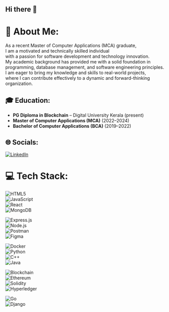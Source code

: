 ## Hi there 👋

<!--
**RanjanarRanjan/Ranjanarranjan** is a ✨ _special_ ✨ repository because its `README.md` (this file) appears on your GitHub profile.
-->

# 💫 About Me:
As a recent Master of Computer Applications (MCA) graduate,<br>I am a motivated and technically skilled individual<br>with a passion for software development and technology innovation. <br>My academic background has provided me with a solid foundation in <br>programming, database management, and software engineering principles. <br>I am eager to bring my knowledge and skills to real-world projects,<br>where I can contribute effectively to a dynamic and forward-thinking<br>organization.

## 🎓 Education:
- **PG Diploma in Blockchain** – Digital University Kerala (present)
- **Master of Computer Applications (MCA)** (2022–2024)
- **Bachelor of Computer Applications (BCA)** (2019–2022)

## 🌐 Socials:
[![LinkedIn](https://img.shields.io/badge/LinkedIn-%230077B5.svg?logo=linkedin&logoColor=white)](https://linkedin.com/in/ranjana-ranjan-a7713b2b3)

# 💻 Tech Stack:

![HTML5](https://img.shields.io/badge/html5-%23E34F26.svg?style=for-the-badge&logo=html5&logoColor=white)  
![JavaScript](https://img.shields.io/badge/javascript-%23F7DF1E.svg?style=for-the-badge&logo=javascript&logoColor=black)  
![React](https://img.shields.io/badge/react-%2320232a.svg?style=for-the-badge&logo=react&logoColor=%2361DAFB)  
![MongoDB](https://img.shields.io/badge/mongodb-%2347A248.svg?style=for-the-badge&logo=mongodb&logoColor=white)  

![Express.js](https://img.shields.io/badge/express.js-%23404d59.svg?style=for-the-badge&logo=express&logoColor=%2361DAFB)  
![Node.js](https://img.shields.io/badge/node.js-%2343853D.svg?style=for-the-badge&logo=node.js&logoColor=white)  
![Postman](https://img.shields.io/badge/postman-%23FF6C37.svg?style=for-the-badge&logo=postman&logoColor=white)  
![Figma](https://img.shields.io/badge/figma-%23F24E1E.svg?style=for-the-badge&logo=figma&logoColor=white)  

![Docker](https://img.shields.io/badge/docker-%232496ED.svg?style=for-the-badge&logo=docker&logoColor=white)  
![Python](https://img.shields.io/badge/python-3670A0?style=for-the-badge&logo=python&logoColor=ffdd54)  
![C++](https://img.shields.io/badge/c++-%2300599C.svg?style=for-the-badge&logo=c%2B%2B&logoColor=white)  
![Java](https://img.shields.io/badge/java-%23ED8B00.svg?style=for-the-badge&logo=openjdk&logoColor=white)  

![Blockchain](https://img.shields.io/badge/blockchain-%23000000.svg?style=for-the-badge&logo=blockchaindotcom&logoColor=white)  
![Ethereum](https://img.shields.io/badge/ethereum-%23282828.svg?style=for-the-badge&logo=ethereum&logoColor=white)  
![Solidity](https://img.shields.io/badge/solidity-%23363636.svg?style=for-the-badge&logo=solidity&logoColor=white)  
![Hyperledger](https://img.shields.io/badge/hyperledger-%230099C5.svg?style=for-the-badge&logo=hyperledger&logoColor=white)  

![Go](https://img.shields.io/badge/go-%2300ADD8.svg?style=for-the-badge&logo=go&logoColor=white)  
![Django](https://img.shields.io/badge/django-%23092E20.svg?style=for-the-badge&logo=django&logoColor=white)

<!-- Proudly created with GPRM ( https://gprm.itsvg.in ) -->
